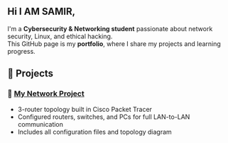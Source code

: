 ## Hi I AM SAMIR,
I'm a **Cybersecurity & Networking student** passionate about network security, Linux, and ethical hacking.  
This GitHub page is my **portfolio**, where I share my projects and learning progress.
## 🧩 Projects
### 🔹 [My Network Project](https://github.com/abd2229188-byte/my-network-project)
- 3-router topology built in Cisco Packet Tracer  
- Configured routers, switches, and PCs for full LAN-to-LAN communication  
- Includes all configuration files and topology diagram  
<!--
**abd2229188-byte/abd2229188-byte** is a ✨ _special_ ✨ repository because its `README.md` (this file) appears on your GitHub profile.

Here are some ideas to get you started:

- 🔭 I’m currently working AS A STUDENT AT MELBOURNE INSTITUTE OF TECHNOLOGY(BACHELOR OF NETWORKING MAJOR IN CYBERSECURITY)
- 🌱 I’m currently learning ...CYBERSECURITY
## 🧰 Skills
- Cisco Networking (Packet Tracer)
- Linux Administration
- Cybersecurity Basics
- Network Troubleshooting
- 💬 Ask me about ...ANYTHING IN CYBERSECURITY FIELD
- 📫 How to reach me: ...FACEBOOK:https://www.facebook.com/share/19y5VqxabY/?mibextid=wwXIfr
- 💻 [GitHub](https://github.com/abd2229188-byte)
-->
